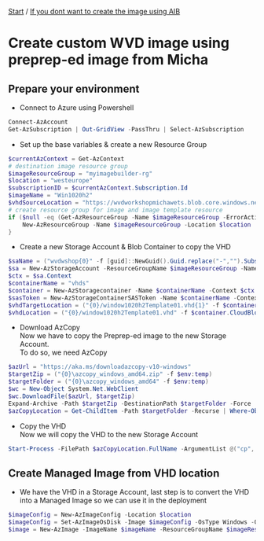 [Start](/CA-Microsoft-WVD_ARM-Workshop/) / [If you dont want to create the image using AIB](/CA-Microsoft-WVD_ARM-Workshop/Create%20custom%20WVD%20image%20from%20VHD)

# Create custom WVD image using preprep-ed image from Micha


## Prepare your environment

 - Connect to Azure using Powershell

```powershell
Connect-AzAccount
Get-AzSubscription | Out-GridView -PassThru | Select-AzSubscription
```

 - Set up the base variables & create a new Resource Group

```powershell
$currentAzContext = Get-AzContext
# destination image resource group
$imageResourceGroup = "myimagebuilder-rg"
$location = "westeurope"
$subscriptionID = $currentAzContext.Subscription.Id
$imageName = "Win1020h2"
$vhdSourceLocation = "https://wvdworkshopmichawets.blob.core.windows.net/vhds/window1020h2Template01_20201124100649.vhd?sp=r&st=2020-11-24T13:22:16Z&se=2030-11-24T21:22:16Z&spr=https&sv=2019-12-12&sr=b&sig=zYbYRa%2FIesdt96Obt2ux0YzCiEBgNOPSL4EftxJZTJo%3D"
# create resource group for image and image template resource
if ($null -eq (Get-AzResourceGroup -Name $imageResourceGroup -ErrorAction SilentlyContinue)) {
    New-AzResourceGroup -Name $imageResourceGroup -Location $location
}
```

 - Create a new Storage Account & Blob Container to copy the VHD

```powershell
$saName = ("wvdwshop{0}" -f [guid]::NewGuid().Guid.replace("-","").Substring(0,14))
$sa = New-AzStorageAccount -ResourceGroupName $imageResourceGroup -Name $saName -Location $location -SkuName Standard_LRS -Kind StorageV2
$ctx = $sa.Context
$containerName = "vhds"
$container = New-AzStoragecontainer -Name $containerName -Context $ctx
$sasToken = New-AzStorageContainerSASToken -Name $containerName -Context $ctx -Permission rwdl -ExpiryTime ([dateTime]::Now.AddHours(4))
$vhdTargetLocation = ("{0}/window1020h2Template01.vhd{1}" -f $container.CloudBlobContainer.Uri.AbsoluteUri, $sasToken)
$vhdLocation = ("{0}/window1020h2Template01.vhd" -f $container.CloudBlobContainer.Uri.AbsoluteUri)
```

- Download AzCopy<br/>
Now we have to copy the Preprep-ed image to the new Storage Account.<br/>
To do so, we need AzCopy

```powershell
$azUrl = "https://aka.ms/downloadazcopy-v10-windows"
$targetZip = ("{0}\azcopy_windows_amd64.zip" -f $env:temp)
$targetFolder = ("{0}\azcopy_windows_amd64" -f $env:temp)
$wc = New-Object System.Net.WebClient
$wc.DownloadFile($azUrl, $targetZip)
Expand-Archive -Path $targetZip -DestinationPath $targetFolder -Force
$azCopyLocation = Get-ChildItem -Path $targetFolder -Recurse | Where-Object {$_.Name -eq "azcopy.exe"}
```

- Copy the VHD<br/>
Now we will copy the VHD to the new Storage Account

```powershell
Start-Process -FilePath $azCopyLocation.FullName -ArgumentList @("cp", $vhdSourceLocation , $vhdTargetLocation) -Wait -Passthru
```

## Create Managed Image from VHD location

- We have the VHD in a Storage Account, last step is to convert the VHD into a Managed Image so we can use it in the deployment

```powershell
$imageConfig = New-AzImageConfig -Location $location
$imageConfig = Set-AzImageOsDisk -Image $imageConfig -OsType Windows -OsState Generalized -BlobUri $vhdLocation
$image = New-AzImage -ImageName $imageName -ResourceGroupName $imageResourceGroup -Image $imageConfig
```

<script type="text/javascript">
    setTimeout(function() { 
            document.getElementById("sidebar").style.display = "none";
            document.getElementById("main-content").style.width = "90%"
            var x = document.getElementsByClassName('inner clearfix');
            x[0].style.width = "75%";
            var x = document.getElementsByClassName('inner');
            x[0].style.width = "90%";
            var x = document.getElementsByTagName('h1');
            x[0].style.width = "90%";
            x[0].style.textAlign = "center"
            x[0].innerHTML = "Microsoft & Cloud-Architect WVD Workshop"
        }, 250);
</script>